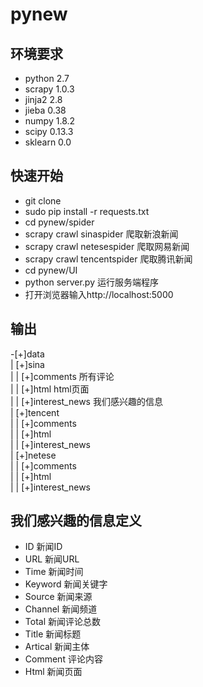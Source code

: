 # pynew
## 环境要求
 - python 2.7
 - scrapy 1.0.3
 - jinja2 2.8
 - jieba  0.38
 - numpy  1.8.2
 - scipy  0.13.3
 - sklearn 0.0    

## 快速开始
 - git clone 
 - sudo pip install -r requests.txt
 - cd pynew/spider
 - scrapy crawl sinaspider      爬取新浪新闻
 - scrapy crawl netesespider    爬取网易新闻
 - scrapy crawl tencentspider    爬取腾讯新闻
 - cd pynew/UI
 - python server.py             运行服务端程序
 - 打开浏览器输入http://localhost:5000    

## 输出
-[+]data    
 | [+]sina    
 | | [+]comments         所有评论    
 | | [+]html             html页面    
 | | [+]interest_news    我们感兴趣的信息    
 | [+]tencent    
 | | [+]comments    
 | | [+]html    
 | | [+]interest_news    
 | [+]netese    
 | | [+]comments    
 | | [+]html    
 | | [+]interest_news    

## 我们感兴趣的信息定义
 - ID             新闻ID
 - URL            新闻URL
 - Time           新闻时间
 - Keyword        新闻关键字
 - Source         新闻来源
 - Channel        新闻频道
 - Total          新闻评论总数
 - Title          新闻标题
 - Artical        新闻主体
 - Comment        评论内容
 - Html           新闻页面

